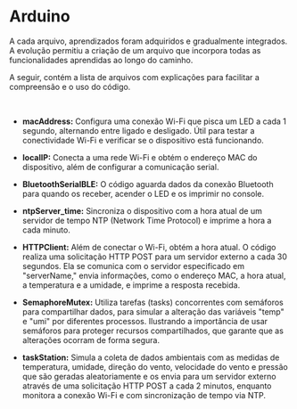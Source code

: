 # Arduino
A cada arquivo, aprendizados foram adquiridos e gradualmente integrados. A evolução permitiu a criação de um arquivo que incorpora todas as funcionalidades aprendidas ao longo do caminho.

A seguir, contém a lista de arquivos com explicações para facilitar a compreensão e o uso do código.

<br>

- **macAddress:** Configura uma conexão Wi-Fi que pisca um LED a cada 1 segundo, alternando entre ligado e desligado. Útil para testar a conectividade Wi-Fi e verificar se o dispositivo está funcionando.

- **localIP:** Conecta a uma rede Wi-Fi e obtém o endereço MAC do dispositivo, além de configurar a comunicação serial.

- **BluetoothSerialBLE:** O código aguarda dados da conexão Bluetooth para quando os receber, acender o LED e os imprimir no console.

- **ntpServer_time:** Sincroniza o dispositivo com a hora atual de um servidor de tempo NTP (Network Time Protocol)  e imprime a hora a cada minuto.

- **HTTPClient:** Além de conectar o Wi-Fi, obtém a hora atual. O código realiza uma solicitação HTTP POST para um servidor externo a cada 30 segundos. Ela se comunica com o servidor especificado em "serverName," envia informações, como o endereço MAC, a hora atual, a temperatura e a umidade, e imprime a resposta recebida.

- **SemaphoreMutex:** Utiliza tarefas (tasks) concorrentes com semáforos para compartilhar dados, para simular a alteração das variáveis "temp" e "umi" por diferentes processos. Ilustrando a importância de usar semáforos para proteger recursos compartilhados, que garante que as alterações ocorram de forma segura.

- **taskStation:** Simula a coleta de dados ambientais com as medidas de temperatura, umidade, direção do vento, velocidade do vento e pressão que são geradas aleatoriamente e os envia para um servidor externo através de uma solicitação HTTP POST a cada 2 minutos, enquanto monitora a conexão Wi-Fi e com sincronização de tempo via NTP. 
